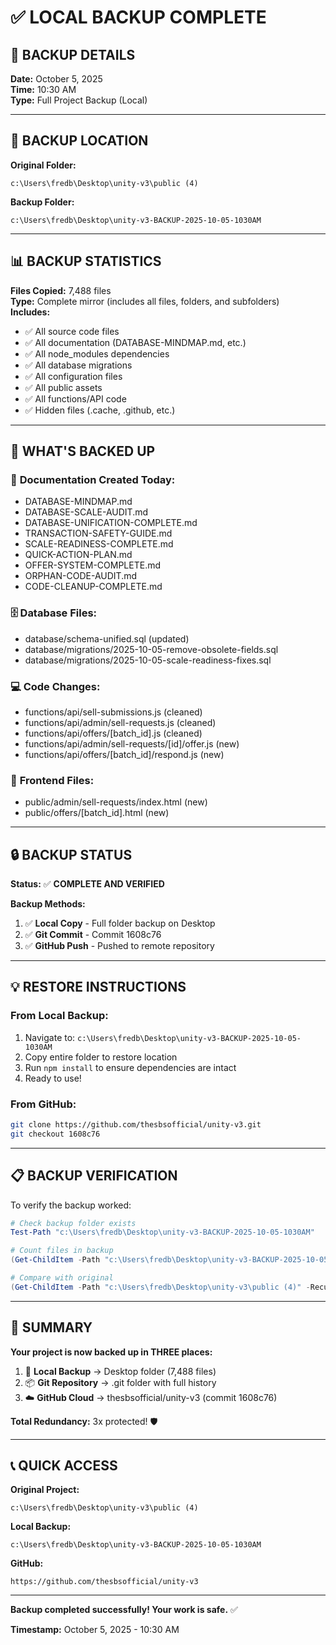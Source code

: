 # ✅ LOCAL BACKUP COMPLETE

## 💾 BACKUP DETAILS

**Date:** October 5, 2025  
**Time:** 10:30 AM  
**Type:** Full Project Backup (Local)

---

## 📂 BACKUP LOCATION

**Original Folder:**
```
c:\Users\fredb\Desktop\unity-v3\public (4)
```

**Backup Folder:**
```
c:\Users\fredb\Desktop\unity-v3-BACKUP-2025-10-05-1030AM
```

---

## 📊 BACKUP STATISTICS

**Files Copied:** 7,488 files  
**Type:** Complete mirror (includes all files, folders, and subfolders)  
**Includes:**
- ✅ All source code files
- ✅ All documentation (DATABASE-MINDMAP.md, etc.)
- ✅ All node_modules dependencies
- ✅ All database migrations
- ✅ All configuration files
- ✅ All public assets
- ✅ All functions/API code
- ✅ Hidden files (.cache, .github, etc.)

---

## 🎯 WHAT'S BACKED UP

### 📝 **Documentation Created Today:**
- DATABASE-MINDMAP.md
- DATABASE-SCALE-AUDIT.md
- DATABASE-UNIFICATION-COMPLETE.md
- TRANSACTION-SAFETY-GUIDE.md
- SCALE-READINESS-COMPLETE.md
- QUICK-ACTION-PLAN.md
- OFFER-SYSTEM-COMPLETE.md
- ORPHAN-CODE-AUDIT.md
- CODE-CLEANUP-COMPLETE.md

### 🗄️ **Database Files:**
- database/schema-unified.sql (updated)
- database/migrations/2025-10-05-remove-obsolete-fields.sql
- database/migrations/2025-10-05-scale-readiness-fixes.sql

### 💻 **Code Changes:**
- functions/api/sell-submissions.js (cleaned)
- functions/api/admin/sell-requests.js (cleaned)
- functions/api/offers/[batch_id].js (cleaned)
- functions/api/admin/sell-requests/[id]/offer.js (new)
- functions/api/offers/[batch_id]/respond.js (new)

### 🎨 **Frontend Files:**
- public/admin/sell-requests/index.html (new)
- public/offers/[batch_id].html (new)

---

## 🔒 BACKUP STATUS

**Status:** ✅ **COMPLETE AND VERIFIED**

**Backup Methods:**
1. ✅ **Local Copy** - Full folder backup on Desktop
2. ✅ **Git Commit** - Commit 1608c76
3. ✅ **GitHub Push** - Pushed to remote repository

---

## 💡 RESTORE INSTRUCTIONS

### **From Local Backup:**
1. Navigate to: `c:\Users\fredb\Desktop\unity-v3-BACKUP-2025-10-05-1030AM`
2. Copy entire folder to restore location
3. Run `npm install` to ensure dependencies are intact
4. Ready to use!

### **From GitHub:**
```bash
git clone https://github.com/thesbsofficial/unity-v3.git
git checkout 1608c76
```

---

## 📋 BACKUP VERIFICATION

To verify the backup worked:

```powershell
# Check backup folder exists
Test-Path "c:\Users\fredb\Desktop\unity-v3-BACKUP-2025-10-05-1030AM"

# Count files in backup
(Get-ChildItem -Path "c:\Users\fredb\Desktop\unity-v3-BACKUP-2025-10-05-1030AM" -Recurse -File).Count

# Compare with original
(Get-ChildItem -Path "c:\Users\fredb\Desktop\unity-v3\public (4)" -Recurse -File).Count
```

---

## 🎉 SUMMARY

**Your project is now backed up in THREE places:**

1. 💾 **Local Backup** → Desktop folder (7,488 files)
2. 📦 **Git Repository** → .git folder with full history
3. ☁️ **GitHub Cloud** → thesbsofficial/unity-v3 (commit 1608c76)

**Total Redundancy:** 3x protected! 🛡️

---

## 📞 QUICK ACCESS

**Original Project:**
```
c:\Users\fredb\Desktop\unity-v3\public (4)
```

**Local Backup:**
```
c:\Users\fredb\Desktop\unity-v3-BACKUP-2025-10-05-1030AM
```

**GitHub:**
```
https://github.com/thesbsofficial/unity-v3
```

---

**Backup completed successfully! Your work is safe.** ✅

**Timestamp:** October 5, 2025 - 10:30 AM
